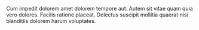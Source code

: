 Cum impedit dolorem amet dolorem tempore aut.
Autem sit vitae quam quia vero dolores.
Facilis ratione placeat.
Delectus suscipit mollitia quaerat nisi blanditiis dolorem harum voluptates.